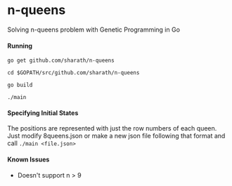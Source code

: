 # n-queens
Solving n-queens problem with Genetic Programming in Go

#### Running
`go get github.com/sharath/n-queens`

`cd $GOPATH/src/github.com/sharath/n-queens`

`go build`

`./main`

#### Specifying Initial States
The positions are represented with just the row numbers of each queen.
Just modify 8queens.json or make a new json file following that format and call
`./main <file.json>`

#### Known Issues
* Doesn't support n > 9
